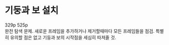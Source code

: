 # 기둥과 보 설치
329p 525p <br/>
완전 탐색 문제. 새로운 프레임을 추가하거나 제거할때마다 모든 프레임들을 점검. 특별히 유의할 점은 없고 기둥과 보의 시작점을 세심히 따져줄 것.